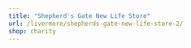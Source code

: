 ```yaml
---
title: "Shepherd's Gate New Life Store"
url: /livermore/shepherds-gate-new-life-store-2/
shop: charity
---
```

